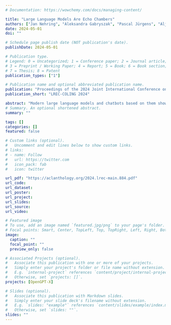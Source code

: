 ```yaml
---
# Documentation: https://wowchemy.com/docs/managing-content/

title: "Large Language Models Are Echo Chambers"
authors: ["Jan Nehring", "Aleksandra Gabryszak", "Pascal Jürgens", "Aljoscha Burchardt", "Stefan Schaffer", "Matthias Spielkamp", "Birgit Stark"]
date: 2024-05-01
doi: ""

# Schedule page publish date (NOT publication's date).
publishDate: 2024-05-01

# Publication type.
# Legend: 0 = Uncategorized; 1 = Conference paper; 2 = Journal article;
# 3 = Preprint / Working Paper; 4 = Report; 5 = Book; 6 = Book section;
# 7 = Thesis; 8 = Patent
publication_types: ["1"]

# Publication name and optional abbreviated publication name.
publication: "Proceedings of the 2024 Joint International Conference on Computational Linguistics, Language Resources and Evaluation (LREC-COLING 2024)"
publication_short: "LREC-COLING 2024"

abstract: "Modern large language models and chatbots based on them show impressive results in text generation and dialog tasks. At the same time, these models are subject to criticism in many aspects, e.g., they can generate hate speech and untrue and biased content. In this work, we show another problematic feature of such chatbots: they are echo chambers in the sense that they tend to agree with the opinions of their users. Social media, such as Facebook, was criticized for a similar problem and called an echo chamber. We experimentally test five LLM-based chatbots, which we feed with opinionated inputs. We annotate the chatbot answers whether they agree or disagree with the input. All chatbots tend to agree. However, the echo chamber effect is not equally strong. We discuss the differences between the chatbots and make the dataset publicly available."
# Summary. An optional shortened abstract.
summary: ""

tags: []
categories: []
featured: false

# Custom links (optional).
#   Uncomment and edit lines below to show custom links.
# links:
# - name: Follow
#   url: https://twitter.com
#   icon_pack: fab
#   icon: twitter

url_pdf: "https://aclanthology.org/2024.lrec-main.884.pdf"
url_code: 
url_dataset:
url_poster:
url_project:
url_slides:
url_source:
url_video:

# Featured image
# To use, add an image named `featured.jpg/png` to your page's folder. 
# Focal points: Smart, Center, TopLeft, Top, TopRight, Left, Right, BottomLeft, Bottom, BottomRight.
image:
  caption: ""
  focal_point: ""
  preview_only: false

# Associated Projects (optional).
#   Associate this publication with one or more of your projects.
#   Simply enter your project's folder or file name without extension.
#   E.g. `internal-project` references `content/project/internal-project/index.md`.
#   Otherwise, set `projects: []`.
projects: [OpenGPT-X]

# Slides (optional).
#   Associate this publication with Markdown slides.
#   Simply enter your slide deck's filename without extension.
#   E.g. `slides: "example"` references `content/slides/example/index.md`.
#   Otherwise, set `slides: ""`.
slides: ""
---
```

